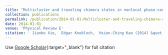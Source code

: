 ```yaml
---
title: "Multicluster and traveling chimera states in nonlocal phase-coupled oscillators"
collection: publications
permalink: /publication/2014-01-01-Multicluster-and-traveling-chimera-states-in-nonlocal-phase-coupled-oscillators
date: 2014-01-01
venue: 'Physical Review E'
citation: ' Jianbo Xie,  Edgar Knobloch,  Hsien-Ching Kao (2014) &quot;Multicluster and traveling chimera states in nonlocal phase-coupled oscillators.&quot; <i>Physical Review E</i>. 90, 022919.'
---
```

Use [Google Scholar](https://scholar.google.com/scholar?q=Multicluster+and+traveling+chimera+states+in+nonlocal+phase+coupled+oscillators){:target="_blank"} for full citation